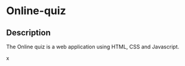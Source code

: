 # Online-quiz

## Description

The Online quiz is a web application using HTML, CSS and Javascript.

x